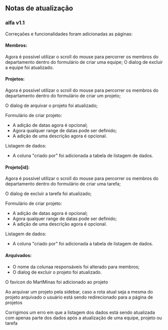 ## Notas de atualização

### alfa v1.1

Correçaões e funcionalidades foram adicionadas as páginas:

#### Membros:  

Agora é possível utilizar o scroll do mouse para percorrer os membros do departamento dentro do formulário de criar uma equipe;
O dialog de excluir a equipe foi atualizado.

#### Projetos: 

Agora é possível utilizar o scroll do mouse para percorrer os membros do departamento dentro do formulário de criar um projeto;

O dialog de arquivar o projeto foi atualizado;

Formulário de criar projeto:
- A adição de datas agora é opcional;
- Agora qualquer range de datas pode ser definido;
- A adição de uma descrição agora é opcional.

Listagem de dados:
- A coluna "criado por" foi adicionada a tabela de listagem de dados.

#### Projeto[id]:

Agora é possível utilizar o scroll do mouse para percorrer os membros do departamento dentro do formulário de criar uma tarefa;

O dialog de excluir a tarefa foi atualizado;

Formulário de criar projeto:
- A adição de datas agora é opcional;
- Agora qualquer range de datas pode ser definido;
- A adição de uma descrição agora é opcional.

Listagem de dados:
- A coluna "criado por" foi adicionada a tabela de listagem de dados.

#### Arquivados:
- O nome da colunaa responsáveis foi alterado para membros;
- O dialog de excluir o projeto foi atualizado.

O favicon do MartMinas foi adicionado ao projeto

Ao arquivar um projeto pela sidebar, caso a rota atual seja a mesma do projeto arquivado o usuário está sendo redirecionado para a página de projetos

Corrigimos um erro em que a listagem dos dados está sendo atualizada com apenas parte dos dados após a atualização de uma equipe, projeto ou tarefa

<!-- This is a [Next.js](https://nextjs.org/) project bootstrapped with [`create-next-app`](https://github.com/vercel/next.js/tree/canary/packages/create-next-app).

## Getting Started

First, run the development server:

```bash
npm run dev
# or
yarn dev
# or
pnpm dev
# or
bun dev
```

Open [http://localhost:3000](http://localhost:3000) with your browser to see the result.

You can start editing the page by modifying `app/page.tsx`. The page auto-updates as you edit the file.

This project uses [`next/font`](https://nextjs.org/docs/basic-features/font-optimization) to automatically optimize and load Inter, a custom Google Font.

## Learn More

To learn more about Next.js, take a look at the following resources:

- [Next.js Documentation](https://nextjs.org/docs) - learn about Next.js features and API.
- [Learn Next.js](https://nextjs.org/learn) - an interactive Next.js tutorial.

You can check out [the Next.js GitHub repository](https://github.com/vercel/next.js/) - your feedback and contributions are welcome!

## Deploy on Vercel

The easiest way to deploy your Next.js app is to use the [Vercel Platform](https://vercel.com/new?utm_medium=default-template&filter=next.js&utm_source=create-next-app&utm_campaign=create-next-app-readme) from the creators of Next.js.

Check out our [Next.js deployment documentation](https://nextjs.org/docs/deployment) for more details. -->
